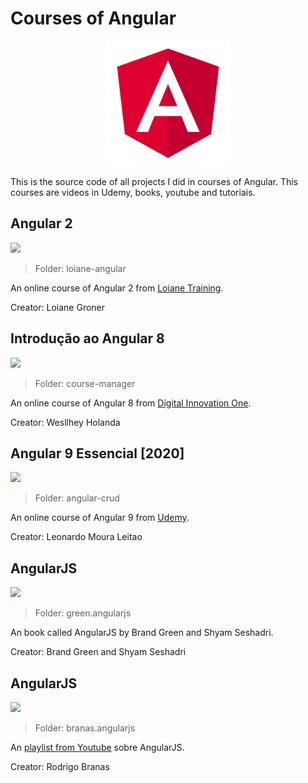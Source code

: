# Courses of Angular

<p align="center">
<img src=".github/logo.png">
</p>

This is the source code of all projects I did in courses of Angular. This courses are videos in Udemy, books, youtube and tutoriais.

## Angular 2
![](https://img.shields.io/badge/status-in%20progress-blue)

> Folder: loiane-angular

An online course of Angular 2 from [Loiane Training](https://loiane.training/cursos).

Creator: Loiane Groner

## Introdução ao Angular 8
![](https://img.shields.io/badge/status-completed-brightgreen)

> Folder: course-manager

An online course of Angular 8 from [Digital Innovation One](https://web.dio.me/course/introducao-ao-angular-8/learning/2d97a376-c570-45e3-9f32-f756f98804ab).

Creator: Wesllhey Holanda

## Angular 9 Essencial [2020]
![](https://img.shields.io/badge/status-completed-brightgreen)

> Folder: angular-crud

An online course of Angular 9 from [Udemy](https://www.udemy.com/course/angular-9-essencial/).

Creator: Leonardo Moura Leitao

## AngularJS
![](https://img.shields.io/badge/status-in%20progress-blue)

> Folder: green.angularjs

An book called AngularJS by Brand Green and Shyam Seshadri.

Creator: Brand Green and Shyam Seshadri

## AngularJS
![](https://img.shields.io/badge/status-in%20progress-blue)

> Folder: branas.angularjs

An [playlist from Youtube](https://www.youtube.com/playlist?list=PLQCmSnNFVYnTD5p2fR4EXmtlR6jQJMbPb) sobre AngularJS.

Creator: Rodrigo Branas
